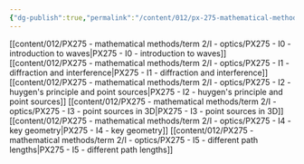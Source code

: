 ```yaml
---
{"dg-publish":true,"permalink":"/content/012/px-275-mathematical-methods/term-2/i-optics/i-optics/","noteIcon":"1","created":"2025-02-18T12:39:07.569+00:00","updated":"2025-02-25T12:42:08.341+00:00"}
---
```


[[content/012/PX275 - mathematical methods/term 2/I - optics/PX275 - I0 - introduction to waves\|PX275 - I0 - introduction to waves]]
[[content/012/PX275 - mathematical methods/term 2/I - optics/PX275 - I1 - diffraction and interference\|PX275 - I1 - diffraction and interference]]
[[content/012/PX275 - mathematical methods/term 2/I - optics/PX275 - I2 - huygen's principle and point sources\|PX275 - I2 - huygen's principle and point sources]]
[[content/012/PX275 - mathematical methods/term 2/I - optics/PX275 - I3 - point sources in 3D\|PX275 - I3 - point sources in 3D]]
[[content/012/PX275 - mathematical methods/term 2/I - optics/PX275 - I4 - key geometry\|PX275 - I4 - key geometry]]
[[content/012/PX275 - mathematical methods/term 2/I - optics/PX275 - I5 - different path lengths\|PX275 - I5 - different path lengths]]
